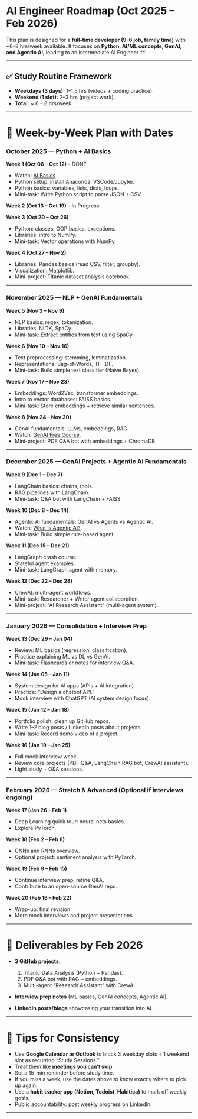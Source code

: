 # AI Engineer Roadmap (Oct 2025 – Feb 2026)

This plan is designed for a **full-time developer (9–6 job, family time)** with ~6–8 hrs/week available.
It focuses on **Python, AI/ML concepts, GenAI, and Agentic AI**, leading to an intermediate AI Engineer **.

---

## ✅ Study Routine Framework

* **Weekdays (3 days):** 1–1.5 hrs (videos + coding practice).
* **Weekend (1 slot):** 2–3 hrs (project work).
* **Total:** ~ 6 – 8 hrs/week.

---

# 📅 Week-by-Week Plan with Dates

### **October 2025 — Python + AI Basics**

**Week 1 (Oct 06 – Oct 12)** - DONE

* Watch: [AI Basics](https://youtu.be/VGFpV3Qj4as)
* Python setup: install Anaconda, VSCode/Jupyter.
* Python basics: variables, lists, dicts, loops.
* Mini-task: Write Python script to parse JSON + CSV.

**Week 2 (Oct 13 – Oct 19)** - In Progress




**Week 3 (Oct 20 – Oct 26)**

* Python: classes, OOP basics, exceptions.
* Libraries: intro to NumPy.
* Mini-task: Vector operations with NumPy.

**Week 4 (Oct 27 – Nov 2)**

* Libraries: Pandas basics (read CSV, filter, groupby).
* Visualization: Matplotlib.
* Mini-project: Titanic dataset analysis notebook.

---

### **November 2025 — NLP + GenAI Fundamentals**

**Week 5 (Nov 3 – Nov 9)**

* NLP basics: regex, tokenization.
* Libraries: NLTK, SpaCy.
* Mini-task: Extract entities from text using SpaCy.

**Week 6 (Nov 10 – Nov 16)**

* Text preprocessing: stemming, lemmatization.
* Representations: Bag-of-Words, TF-IDF.
* Mini-task: Build simple text classifier (Naïve Bayes).

**Week 7 (Nov 17 – Nov 23)**

* Embeddings: Word2Vec, transformer embeddings.
* Intro to vector databases: FAISS basics.
* Mini-task: Store embeddings + retrieve similar sentences.

**Week 8 (Nov 24 – Nov 30)**

* GenAI fundamentals: LLMs, embeddings, RAG.
* Watch: [GenAI Free Course](https://youtu.be/d4yCWBGFCEs).
* Mini-project: PDF Q&A bot with embeddings + ChromaDB.

---

### **December 2025 — GenAI Projects + Agentic AI Fundamentals**

**Week 9 (Dec 1 – Dec 7)**

* LangChain basics: chains, tools.
* RAG pipelines with LangChain.
* Mini-task: Q&A bot with LangChain + FAISS.

**Week 10 (Dec 8 – Dec 14)**

* Agentic AI fundamentals: GenAI vs Agents vs Agentic AI.
* Watch: [What is Agentic AI?](https://youtu.be/15_pppse4fY).
* Mini-task: Build simple rule-based agent.

**Week 11 (Dec 15 – Dec 21)**

* LangGraph crash course.
* Stateful agent examples.
* Mini-task: LangGraph agent with memory.

**Week 12 (Dec 22 – Dec 28)**

* CrewAI: multi-agent workflows.
* Mini-task: Researcher + Writer agent collaboration.
* Mini-project: “AI Research Assistant” (multi-agent system).

---

### **January 2026 — Consolidation + Interview Prep**

**Week 13 (Dec 29 – Jan 04)**

* Review: ML basics (regression, classification).
* Practice explaining ML vs DL vs GenAI.
* Mini-task: Flashcards or notes for interview Q&A.

**Week 14 (Jan 05 – Jan 11)**

* System design for AI apps (APIs + AI integration).
* Practice: “Design a chatbot API.”
* Mock interview with ChatGPT (AI system design focus).

**Week 15 (Jan 12 – Jan 18)**

* Portfolio polish: clean up GitHub repos.
* Write 1–2 blog posts / LinkedIn posts about projects.
* Mini-task: Record demo video of a project.

**Week 16 (Jan 19 – Jan 25)**

* Full mock interview week.
* Review core projects (PDF Q&A, LangChain RAG bot, CrewAI assistant).
* Light study + Q&A sessions.

---

### **February 2026 — Stretch & Advanced (Optional if interviews ongoing)**

**Week 17 (Jan 26 – Feb 1)**

* Deep Learning quick tour: neural nets basics.
* Explore PyTorch.

**Week 18 (Feb 2 – Feb 8)**

* CNNs and RNNs overview.
* Optional project: sentiment analysis with PyTorch.

**Week 19 (Feb 9 – Feb 15)**

* Continue interview prep, refine Q&A.
* Contribute to an open-source GenAI repo.

**Week 20 (Feb 16 – Feb 22)**

* Wrap-up: final revision.
* More mock interviews and project presentations.

---

# 🎯 Deliverables by Feb 2026
* **3 GitHub projects:**

  1. Titanic Data Analysis (Python + Pandas).
  2. PDF Q&A bot with RAG + embeddings.
  3. Multi-agent “Research Assistant” with CrewAI.
* **Interview prep notes** (ML basics, GenAI concepts, Agentic AI).
* **LinkedIn posts/blogs** showcasing your transition into AI.

---

# 🔑 Tips for Consistency

* Use **Google Calendar or Outlook** to block 3 weekday slots + 1 weekend slot as recurring “Study Sessions.”
* Treat them like **meetings you can’t skip**.
* Set a 15-min reminder before study time.
* If you miss a week, use the dates above to know exactly where to pick up again.
* Use a **habit tracker app (Notion, Todoist, Habitica)** to mark off weekly goals.
* Public accountability: post weekly progress on LinkedIn.

---
